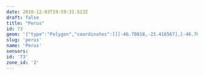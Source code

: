 ```yaml
---
date: 2018-12-03T19:59:31.513Z
draft: false
title: "Perus"
id: 73
geom: '{"type":"Polygon","coordinates":[[[-46.70818,-23.416567],[-46.708261,-23.416562],[-46.708632,-23.416201],[-46.7094,-23.414986],[-46.709433,-23.413639],[-46.70925,-23.412369],[-46.709423,-23.411141],[-46.709345,-23.409567],[-46.709642,-23.409008],[-46.709731,-23.40781],[-46.709922,-23.407558],[-46.710636,-23.406237],[-46.710737,-23.406182],[-46.711115,-23.406198],[-46.712027,-23.406664],[-46.71347,-23.407157],[-46.71385,-23.407421],[-46.714568,-23.407386],[-46.715266,-23.407499],[-46.71573,-23.407501],[-46.716243,-23.407381],[-46.717071,-23.406863],[-46.718429,-23.405526],[-46.720164,-23.4033],[-46.720081,-23.402588],[-46.720282,-23.402374],[-46.720413,-23.402074],[-46.720171,-23.400878],[-46.71983,-23.400072],[-46.719733,-23.399591],[-46.719786,-23.399388],[-46.719654,-23.399248],[-46.719764,-23.399112],[-46.719645,-23.398772],[-46.720034,-23.39847],[-46.720252,-23.39811],[-46.72028,-23.397831],[-46.720419,-23.397683],[-46.720347,-23.39752],[-46.720988,-23.397191],[-46.721273,-23.397133],[-46.721492,-23.396822],[-46.721562,-23.396599],[-46.721455,-23.39634],[-46.72147,-23.396211],[-46.721705,-23.395935],[-46.721951,-23.39599],[-46.722148,-23.395933],[-46.722871,-23.395906],[-46.723423,-23.395563],[-46.724348,-23.395258],[-46.725219,-23.394819],[-46.726103,-23.394781],[-46.726466,-23.394859],[-46.727188,-23.394797],[-46.727405,-23.394758],[-46.727598,-23.394553],[-46.728044,-23.394563],[-46.728233,-23.394453],[-46.728598,-23.3944],[-46.729211,-23.394419],[-46.729654,-23.394124],[-46.729879,-23.393607],[-46.730084,-23.393408],[-46.730442,-23.393342],[-46.730802,-23.393394],[-46.731425,-23.392984],[-46.731837,-23.393079],[-46.731819,-23.392867],[-46.732289,-23.392472],[-46.732465,-23.392233],[-46.732768,-23.392039],[-46.733013,-23.391592],[-46.733373,-23.391259],[-46.733499,-23.391212],[-46.733898,-23.390211],[-46.734313,-23.389887],[-46.734436,-23.389509],[-46.734699,-23.389244],[-46.734844,-23.388928],[-46.734773,-23.388699],[-46.73551,-23.388146],[-46.735805,-23.388164],[-46.735942,-23.388318],[-46.736232,-23.388372],[-46.737047,-23.3888],[-46.737938,-23.389026],[-46.739451,-23.389227],[-46.740635,-23.389183],[-46.741793,-23.389545],[-46.742141,-23.389523],[-46.742532,-23.389314],[-46.743445,-23.389272],[-46.744216,-23.389467],[-46.745367,-23.389393],[-46.745806,-23.389613],[-46.74632,-23.389637],[-46.746801,-23.38941],[-46.747251,-23.389341],[-46.747329,-23.38935],[-46.747522,-23.389687],[-46.747938,-23.389545],[-46.748167,-23.389534],[-46.748559,-23.389717],[-46.748778,-23.389743],[-46.7493,-23.389565],[-46.74967,-23.389548],[-46.749931,-23.389732],[-46.750265,-23.38972],[-46.750872,-23.390223],[-46.751439,-23.390104],[-46.751664,-23.390154],[-46.751996,-23.389837],[-46.753284,-23.389165],[-46.754023,-23.388222],[-46.754263,-23.388032],[-46.754182,-23.387743],[-46.754547,-23.387296],[-46.754822,-23.387402],[-46.755309,-23.387329],[-46.75561,-23.387112],[-46.756483,-23.386836],[-46.756836,-23.386607],[-46.758307,-23.386358],[-46.758837,-23.386309],[-46.75911,-23.386357],[-46.759839,-23.386635],[-46.759935,-23.386596],[-46.760228,-23.386041],[-46.760384,-23.38598],[-46.760551,-23.386038],[-46.761233,-23.387026],[-46.761461,-23.387122],[-46.763005,-23.386283],[-46.763599,-23.386144],[-46.764182,-23.38627],[-46.764426,-23.38622],[-46.76449,-23.386143],[-46.764464,-23.385959],[-46.763888,-23.385329],[-46.76383,-23.385137],[-46.763911,-23.384987],[-46.764113,-23.384886],[-46.764233,-23.384893],[-46.76475,-23.385191],[-46.765129,-23.385631],[-46.765478,-23.386187],[-46.766145,-23.386727],[-46.766419,-23.386796],[-46.767239,-23.38671],[-46.76756,-23.386886],[-46.768134,-23.387709],[-46.768054,-23.387919],[-46.767687,-23.388436],[-46.76768,-23.388607],[-46.767868,-23.38925],[-46.768188,-23.389354],[-46.768381,-23.389287],[-46.768604,-23.38905],[-46.768816,-23.388637],[-46.769189,-23.388261],[-46.769564,-23.388299],[-46.769847,-23.388399],[-46.770038,-23.388512],[-46.770287,-23.388868],[-46.770435,-23.389213],[-46.770466,-23.389494],[-46.77048,-23.390926],[-46.77055,-23.391618],[-46.770477,-23.391717],[-46.770168,-23.391725],[-46.770054,-23.392149],[-46.770092,-23.39229],[-46.770337,-23.392321],[-46.770677,-23.392522],[-46.77098,-23.393057],[-46.770953,-23.393135],[-46.770806,-23.393166],[-46.770357,-23.393123],[-46.770241,-23.393443],[-46.770229,-23.393686],[-46.770458,-23.393961],[-46.770455,-23.394287],[-46.770563,-23.394522],[-46.770433,-23.394912],[-46.770925,-23.395247],[-46.771002,-23.395412],[-46.770839,-23.396122],[-46.77093,-23.396225],[-46.770799,-23.397103],[-46.7709,-23.39747],[-46.771077,-23.397532],[-46.772079,-23.397072],[-46.77279,-23.396934],[-46.774324,-23.397189],[-46.774826,-23.397073],[-46.775163,-23.396823],[-46.775284,-23.396832],[-46.775606,-23.396913],[-46.775804,-23.397175],[-46.776609,-23.397541],[-46.777271,-23.397657],[-46.777351,-23.397746],[-46.777384,-23.397931],[-46.777337,-23.398022],[-46.776277,-23.398584],[-46.77623,-23.398663],[-46.776268,-23.398758],[-46.776444,-23.39884],[-46.777046,-23.398973],[-46.777361,-23.398897],[-46.777709,-23.398674],[-46.778547,-23.398754],[-46.779327,-23.398583],[-46.780241,-23.398471],[-46.781048,-23.398052],[-46.781377,-23.398222],[-46.781869,-23.398761],[-46.782214,-23.399011],[-46.782655,-23.398997],[-46.783267,-23.398763],[-46.783466,-23.39874],[-46.783541,-23.398778],[-46.783578,-23.398906],[-46.783903,-23.399114],[-46.784095,-23.399326],[-46.784181,-23.399474],[-46.784175,-23.399752],[-46.78378,-23.400525],[-46.783673,-23.400983],[-46.782963,-23.40179],[-46.78291,-23.401948],[-46.782932,-23.402655],[-46.782609,-23.403296],[-46.782631,-23.40349],[-46.783257,-23.404073],[-46.783468,-23.404169],[-46.783665,-23.404185],[-46.784628,-23.404004],[-46.785186,-23.404066],[-46.785982,-23.405014],[-46.785699,-23.405142],[-46.785206,-23.405184],[-46.784735,-23.405145],[-46.784204,-23.405351],[-46.783445,-23.405398],[-46.782957,-23.405553],[-46.782282,-23.405615],[-46.781532,-23.405636],[-46.781156,-23.405582],[-46.780658,-23.405625],[-46.779951,-23.405816],[-46.779088,-23.406303],[-46.779106,-23.406679],[-46.778798,-23.406765],[-46.778664,-23.406882],[-46.778053,-23.407734],[-46.777862,-23.40821],[-46.777611,-23.408567],[-46.77664,-23.409349],[-46.776434,-23.409592],[-46.775691,-23.409802],[-46.775309,-23.410018],[-46.774787,-23.411465],[-46.774612,-23.411678],[-46.773728,-23.412402],[-46.773766,-23.413004],[-46.773598,-23.413841],[-46.773509,-23.413919],[-46.772646,-23.414174],[-46.772506,-23.41433],[-46.772394,-23.414694],[-46.772347,-23.41497],[-46.772521,-23.415409],[-46.772634,-23.415635],[-46.772932,-23.415973],[-46.772692,-23.416479],[-46.772576,-23.416906],[-46.772499,-23.417005],[-46.772396,-23.41702],[-46.772044,-23.41686],[-46.771854,-23.416913],[-46.771648,-23.417588],[-46.771709,-23.417904],[-46.771671,-23.418033],[-46.771254,-23.418606],[-46.771049,-23.418769],[-46.770129,-23.419115],[-46.767811,-23.419338],[-46.766918,-23.4191],[-46.766608,-23.419127],[-46.766339,-23.419249],[-46.766022,-23.419189],[-46.765965,-23.419097],[-46.765939,-23.418698],[-46.765885,-23.418621],[-46.765784,-23.418615],[-46.765593,-23.418683],[-46.765135,-23.419045],[-46.765075,-23.419181],[-46.76514,-23.419404],[-46.764989,-23.419616],[-46.764237,-23.419663],[-46.763925,-23.419995],[-46.763821,-23.419961],[-46.763621,-23.420058],[-46.763101,-23.420882],[-46.763083,-23.420995],[-46.762942,-23.421099],[-46.762762,-23.421584],[-46.762411,-23.421909],[-46.761828,-23.422666],[-46.761559,-23.423504],[-46.761796,-23.423811],[-46.762241,-23.424189],[-46.762324,-23.424409],[-46.762161,-23.424551],[-46.762621,-23.425132],[-46.762241,-23.425926],[-46.761605,-23.426441],[-46.761406,-23.426484],[-46.761217,-23.427173],[-46.761206,-23.427488],[-46.761348,-23.428175],[-46.761431,-23.428253],[-46.761581,-23.428237],[-46.762098,-23.428373],[-46.762168,-23.428816],[-46.7621,-23.428903],[-46.761901,-23.428926],[-46.76161,-23.429098],[-46.761548,-23.429349],[-46.761536,-23.429589],[-46.761769,-23.430232],[-46.761328,-23.430662],[-46.761283,-23.430868],[-46.761335,-23.431059],[-46.76157,-23.431308],[-46.761631,-23.431817],[-46.759227,-23.431688],[-46.755656,-23.431594],[-46.747938,-23.431001],[-46.747859,-23.430438],[-46.747818,-23.430393],[-46.747658,-23.430412],[-46.747428,-23.430183],[-46.748018,-23.42965],[-46.747946,-23.42942],[-46.748017,-23.429293],[-46.748266,-23.429228],[-46.748363,-23.429137],[-46.748092,-23.429014],[-46.747885,-23.428615],[-46.747804,-23.42874],[-46.74765,-23.428629],[-46.747707,-23.428171],[-46.747668,-23.427671],[-46.747852,-23.427611],[-46.747978,-23.427448],[-46.747754,-23.427155],[-46.747559,-23.426362],[-46.747418,-23.426142],[-46.747495,-23.425726],[-46.747419,-23.42536],[-46.747266,-23.425025],[-46.747121,-23.424913],[-46.746778,-23.424802],[-46.746329,-23.424921],[-46.746202,-23.42484],[-46.746323,-23.424737],[-46.746322,-23.42466],[-46.746035,-23.424711],[-46.745641,-23.424216],[-46.745459,-23.424125],[-46.745391,-23.423996],[-46.745096,-23.423753],[-46.745141,-23.42351],[-46.744973,-23.423144],[-46.7448,-23.422981],[-46.744627,-23.422912],[-46.744492,-23.422628],[-46.744139,-23.422484],[-46.743963,-23.42227],[-46.743867,-23.422299],[-46.743267,-23.422056],[-46.743212,-23.421934],[-46.743241,-23.421428],[-46.742827,-23.421669],[-46.742186,-23.421699],[-46.74163,-23.4216],[-46.740986,-23.421192],[-46.740401,-23.421127],[-46.740243,-23.421258],[-46.739992,-23.421299],[-46.739842,-23.421232],[-46.739581,-23.420944],[-46.739134,-23.420794],[-46.738899,-23.420609],[-46.738289,-23.420398],[-46.737748,-23.420635],[-46.736856,-23.420558],[-46.736324,-23.420735],[-46.736151,-23.420684],[-46.735801,-23.420298],[-46.735603,-23.420256],[-46.734822,-23.420581],[-46.733534,-23.420858],[-46.732713,-23.421224],[-46.730092,-23.423012],[-46.730013,-23.423288],[-46.729614,-23.423608],[-46.729214,-23.424476],[-46.729048,-23.424653],[-46.728915,-23.424518],[-46.728885,-23.424288],[-46.729362,-23.422635],[-46.729208,-23.422387],[-46.728691,-23.42211],[-46.728584,-23.42215],[-46.72783,-23.423124],[-46.727568,-23.4233],[-46.727153,-23.423434],[-46.726689,-23.423434],[-46.726292,-23.42333],[-46.725339,-23.42277],[-46.725108,-23.42269],[-46.724895,-23.4227],[-46.724693,-23.422845],[-46.724482,-23.422804],[-46.723756,-23.422944],[-46.72309,-23.423387],[-46.723817,-23.42349],[-46.723843,-23.423813],[-46.72444,-23.423976],[-46.724403,-23.424738],[-46.724364,-23.4248],[-46.724156,-23.42482],[-46.724161,-23.424926],[-46.724299,-23.425089],[-46.724327,-23.42528],[-46.724229,-23.425379],[-46.724019,-23.425384],[-46.723608,-23.426106],[-46.723417,-23.426227],[-46.723292,-23.426395],[-46.723208,-23.426849],[-46.723124,-23.426925],[-46.723245,-23.427062],[-46.723255,-23.427238],[-46.723068,-23.427466],[-46.722625,-23.427517],[-46.722077,-23.42743],[-46.721573,-23.427273],[-46.720447,-23.426755],[-46.719986,-23.426648],[-46.719197,-23.426604],[-46.718815,-23.426379],[-46.718315,-23.42632],[-46.718139,-23.426237],[-46.718065,-23.426133],[-46.717997,-23.425675],[-46.717871,-23.425536],[-46.717712,-23.425175],[-46.717199,-23.424941],[-46.716833,-23.424421],[-46.716802,-23.42415],[-46.716952,-23.42346],[-46.716736,-23.422781],[-46.716687,-23.422366],[-46.716481,-23.422197],[-46.715261,-23.42177],[-46.714304,-23.421684],[-46.713102,-23.421708],[-46.711974,-23.421558],[-46.711691,-23.421322],[-46.711373,-23.421226],[-46.711122,-23.421282],[-46.710881,-23.421433],[-46.71053,-23.421494],[-46.709744,-23.421512],[-46.708946,-23.421347],[-46.708782,-23.42116],[-46.708724,-23.420907],[-46.708488,-23.419132],[-46.708426,-23.417482],[-46.708277,-23.416654],[-46.70818,-23.416567]]]}'
slug: 'perus'
name: 'Perus'
sensors:
id: '73'
zone_id: '2'
---
```

		